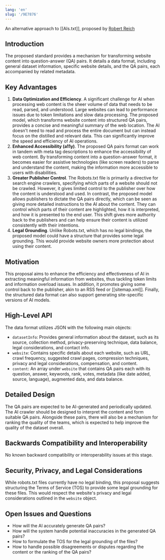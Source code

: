 ```yaml
---
lang: 'en'
slug: '/9E7876'
---
```


An alternative approach to [[AIs.txt]], proposed by [Robert Reich](https://www.linkedin.com/in/robertreich/)

## Introduction

The proposed standard provides a mechanism for transforming website content into question-answer (QA) pairs. It details a data format, including general dataset information, specific website details, and the QA pairs, each accompanied by related metadata.

## Key Advantages

1. **Data Optimization and Efficiency**. A significant challenge for AI when processing web content is the sheer volume of data that needs to be read, parsed, and understood. Large websites can lead to performance issues due to token limitations and slow data processing. The proposed model, which transforms website content into structured QA pairs, provides a concise and meaningful summary of the web location. The AI doesn't need to read and process the entire document but can instead focus on the distilled and relevant data. This can significantly improve the speed and efficiency of AI operations.
2. **Enhanced Accessibility (a11y)**. The proposed QA pairs format can work in tandem with meta tag descriptions to enhance the accessibility of web content. By transforming content into a question-answer format, it becomes easier for assistive technologies (like screen readers) to parse and understand the content, making the information more accessible to users with disabilities.
3. **Greater Publisher Control**. The Robots.txt file is primarily a directive for search engine crawlers, specifying which parts of a website should not be crawled. However, it gives limited control to the publisher over how the content is understood and used. In contrast, the proposed model allows publishers to dictate the QA pairs directly, which can be seen as giving more detailed instructions to the AI about the content. They can control which parts of their content are highlighted, how it is interpreted, and how it is presented to the end user. This shift gives more authority back to the publishers and can help ensure their content is utilized consistently with their intentions.
4. **Legal Grounding**. Unlike Robots.txt, which has no legal bindings, the proposed model could have a structure that provides some legal grounding. This would provide website owners more protection about using their content.

## Motivation

This proposal aims to enhance the efficiency and effectiveness of AI in extracting meaningful information from websites, thus tackling token limits and information overload issues. In addition, it promotes giving some control back to the publisher, akin to an RSS feed or [[sitemap.xml]]. Finally, the structured data format can also support generating site-specific versions of AI models.

## High-Level API

The data format utilizes JSON with the following main objects:

- `datasetInfo`: Provides general information about the dataset, such as its source, collection method, privacy-preserving technique, data balance, legal considerations, and contact info.
- `website`: Contains specific details about each website, such as URL, crawl frequency, suggested crawl pages, compression techniques, privacy and legal considerations, compensation, and content.
- `content`: An array under `website` that contains QA pairs each with its question, answer, keywords, rank, votes, metadata (like date added, source, language), augmented data, and data balance.

## Detailed Design

The QA pairs are expected to be AI-generated and periodically updated. The AI crawler should be designed to interpret the content and form suitable QA pairs. Alongside these pairs, there will also be a mechanism for ranking the quality of the teams, which is expected to help improve the quality of the dataset overall.

## Backwards Compatibility and Interoperability

No known backward compatibility or interoperability issues at this stage.

## Security, Privacy, and Legal Considerations

While robots.txt files currently have no legal binding, this proposal suggests structuring the Terms of Service (TOS) to provide some legal grounding for these files. This would respect the website's privacy and legal considerations outlined in the `website` object.

## Open Issues and Questions

- How will the AI accurately generate QA pairs?
- How will the system handle potential inaccuracies in the generated QA pairs?
- How to formulate the TOS for the legal grounding of the files?
- How to handle possible disagreements or disputes regarding the content or the ranking of the QA pairs?
